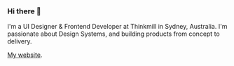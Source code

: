 ### Hi there 👋

I'm a UI Designer & Frontend Developer at Thinkmill in Sydney, Australia. I'm passionate about Design Systems, and building products from concept to delivery.

[My website](https://nathansimpson.design).
